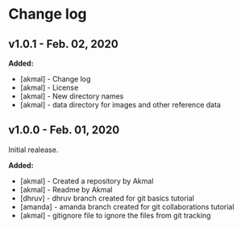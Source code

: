 # Change log

## v1.0.1 - Feb. 02, 2020

**Added:**
- [akmal] - Change log
- [akmal] - License
- [akmal] - New directory names
- [akmal] - data directory for images and other reference data

## v1.0.0 - Feb. 01, 2020

Initial realease.

**Added:**
- [akmal]  - Created a repository by Akmal
- [akmal]  - Readme by Akmal
- [dhruv]  - dhruv branch created for git basics tutorial
- [amanda] - amanda branch created for git collaborations tutorial
- [akmal]  - gitignore file to ignore the files from git tracking